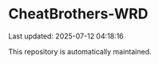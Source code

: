 # CheatBrothers-WRD

Last updated: 2025-07-12 04:18:16

This repository is automatically maintained.
